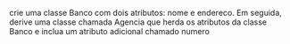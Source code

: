 crie uma classe Banco com dois atributos: nome e endereco. Em seguida, derive uma classe chamada Agencia que herda os atributos da classe Banco e inclua um atributo adicional chamado numero
